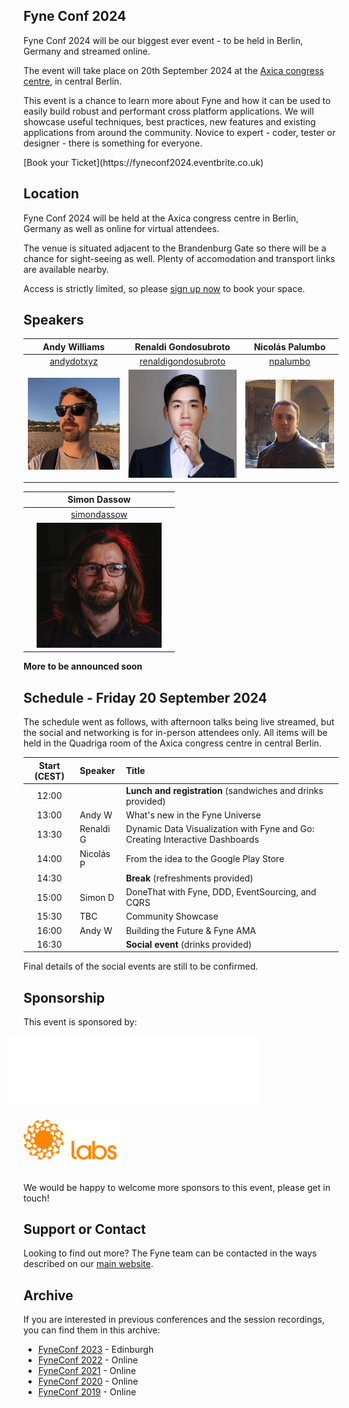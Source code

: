 ## Fyne Conf 2024

Fyne Conf 2024 will be our biggest ever event - to be held in Berlin, Germany and streamed online.

The event will take place on 20th September 2024 at the [Axica congress centre](https://www.axica.de/), in central Berlin.

This event is a chance to learn more about Fyne and how it can be used to
easily build robust and performant cross platform applications.
We will showcase useful techniques, best practices, new features and existing applications from around the community.
Novice to expert - coder, tester or designer - there is something for everyone.

<div class="button" markdown="1">
[Book your Ticket](https://fyneconf2024.eventbrite.co.uk)
</div>

## Location

Fyne Conf 2024 will be held at the Axica congress centre in Berlin, Germany as well as online for virtual attendees.

The venue is situated adjacent to the Brandenburg Gate so there will be a chance for sight-seeing as well.
Plenty of accomodation and transport links are available nearby.

Access is strictly limited, so please [sign up now](https://fyneconf2024.eventbrite.co.uk) to book your space.

## Speakers

| Andy Williams | Renaldi Gondosubroto | Nicolás Palumbo |
|:---:|:---:|:---:|
| [andydotxyz](https://twitter.com/andydotxyz) | [renaldigondosubroto](https://www.linkedin.com/in/renaldigondosubroto/) | [npalumbo](https://www.linkedin.com/in/nicolás-palumbo-9372615/) |
| ![](/assets/img/andydotxyz.jpg) | <img src="/assets/img/renaldig.jpg" width="200" /> | ![](/assets/img/npalumbo.jpg) |

|  | Simon Dassow |  |
|:---:|:---:|:---:|
|  | [simondassow](https://masto.ai/@simondassow) |  |
|  | ![](/assets/img/sdassow.jpg) |  |

**More to be announced soon**

## Schedule - Friday 20 September 2024

The schedule went as follows, with afternoon talks being live streamed, but the social and networking is for in-person attendees only.
All items will be held in the Quadriga room of the Axica congress centre in central Berlin.


| Start (CEST) | Speaker | Title |
|:---:|:---|:---|
| 12:00 | | **Lunch and registration** (sandwiches and drinks provided) |
| 13:00 | Andy W | What's new in the Fyne Universe |
| 13:30 | Renaldi G | Dynamic Data Visualization with Fyne and Go: Creating Interactive Dashboards |
| 14:00 | Nicolás P | From the idea to the Google Play Store |
| 14:30 | | **Break** (refreshments provided) |
| 15:00 | Simon D | DoneThat with Fyne, DDD, EventSourcing, and CQRS |
| 15:30 | TBC | Community Showcase |
| 16:00 | Andy W | Building the Future & Fyne AMA |
| 16:30 | | **Social event** (drinks provided) |

Final details of the social events are still to be confirmed.

## Sponsorship

This event is sponsored by:

<a href="https://justrelate.com" style="text-decoration: none" alt="JustRelate" title="JustRelate"><img src="assets/img/justrelate.svg" style="margin-left: -18pt;" height="112" /></a>
<a href="https://fynelabs.com" style="text-decoration: none" alt="Fyne Labs" title="Fyne Labs"><img src="assets/img/fynelabs.png" style="padding: 14pt 0;" width="154" /></a>

We would be happy to welcome more sponsors to this event, please get in touch!

## Support or Contact

Looking to find out more? The Fyne team can be contacted
in the ways described on our [main website](https://fyne.io/#contact).


## Archive

If you are interested in previous conferences and the session recordings, you can find them in this archive:

* [FyneConf 2023](/archive/2023) - Edinburgh
* [FyneConf 2022](/archive/2022) - Online
* [FyneConf 2021](/archive/2021) - Online
* [FyneConf 2020](/archive/2020) - Online
* [FyneConf 2019](/archive/2019) - Online

